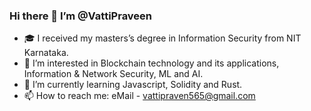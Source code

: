 ### Hi there 👋 I’m @VattiPraveen
- 🎓 I received my masters’s degree in Information Security from NIT Karnataka.
- 👀 I’m interested in Blockchain technology and its applications, Information & Network Security, ML and AI.
- 🌱 I’m currently learning Javascript, Solidity and Rust.
- 📫 How to reach me:
      eMail - vattipraven565@gmail.com

<!--
**VattiPraveen/VattiPraveen** is a ✨ _special_ ✨ repository because its `README.md` (this file) appears on your GitHub profile.

Here are some ideas to get you started:

-  ...
- 🌱 I’m currently learning ...
- 👯 I’m looking to collaborate on ...
- 🤔 I’m looking for help with ...
- 💬 Ask me about ...

- 😄 Pronouns: ...
- ⚡ Fun fact: ...
-->


